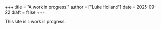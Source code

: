 +++
title = "A work in progress."
author = ["Luke Holland"]
date = 2025-09-22
draft = false
+++

This site is a work in progress.
